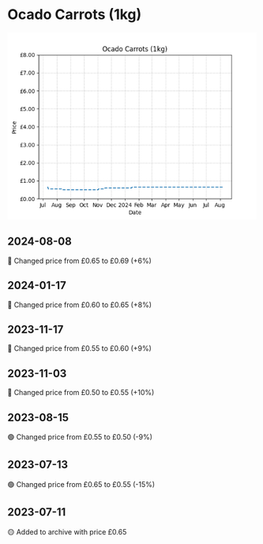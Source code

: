 # Ocado Carrots (1kg)
![](charts/product-63026011.png)
## 2024-08-08
🔴 Changed price from £0.65 to £0.69 (+6%)
## 2024-01-17
🔴 Changed price from £0.60 to £0.65 (+8%)
## 2023-11-17
🔴 Changed price from £0.55 to £0.60 (+9%)
## 2023-11-03
🔴 Changed price from £0.50 to £0.55 (+10%)
## 2023-08-15
🟢 Changed price from £0.55 to £0.50 (-9%)
## 2023-07-13
🟢 Changed price from £0.65 to £0.55 (-15%)
## 2023-07-11
🟡 Added to archive with price £0.65